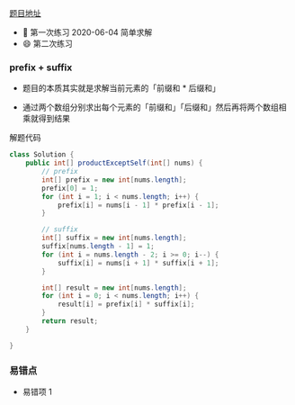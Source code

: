 [题目地址](https://leetcode-cn.com/problems/product-of-array-except-self/)



- :slightly_smiling_face: 第一次练习 2020-06-04 简单求解
- :smile: 第二次练习



### prefix + suffix

- 题目的本质其实就是求解当前元素的「前缀和 * 后缀和」

- 通过两个数组分别求出每个元素的「前缀和」「后缀和」然后再将两个数组相乘就得到结果

解题代码

```java
class Solution {
    public int[] productExceptSelf(int[] nums) {
        // prefix
        int[] prefix = new int[nums.length];
        prefix[0] = 1;
        for (int i = 1; i < nums.length; i++) {
            prefix[i] = nums[i - 1] * prefix[i - 1];
        }

        // suffix
        int[] suffix = new int[nums.length];
        suffix[nums.length - 1] = 1;
        for (int i = nums.length - 2; i >= 0; i--) {
            suffix[i] = nums[i + 1] * suffix[i + 1];
        }

        int[] result = new int[nums.length];
        for (int i = 0; i < nums.length; i++) {
            result[i] = prefix[i] * suffix[i];
        }
        return result;
    }

}
```



### 易错点

- 易错项 1

